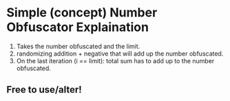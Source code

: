 # Simple (concept) Number Obfuscator Explaination
1. Takes the number obfuscated and the limit.
2. randomizing addition + negative that will add up the number obfuscated.
3. On the last iteration (i == limit): total sum has to add up to the number obfuscated.

## Free to use/alter!
